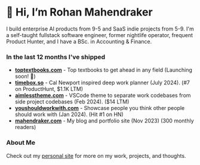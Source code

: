 # 👋 Hi, I’m Rohan Mahendraker

I build enterprise AI products from 9-5 and SaaS indie projects from 5-9. I'm a self-taught fullstack software engineer, former nightlife operator, frequent Product Hunter, and I have a BSc. in Accounting & Finance.

### In the last 12 months I've shipped

- [**toptextbooks.com**](https://toptextbooks.com) - Top textbooks to get ahead in any field (Launching soon! 🚀)
- [**timebox.so**](https://timebox.so) - Cal Newport inspired deep work planner (July 2024). (#7 on ProductHunt, $1.1K LTM)
- [**aimlesstheme.com**](https://aimlesstheme.com) - VSCode theme to separate work codebases from side project codebases (Feb 2024). ($14 LTM)
- [**youshouldworkwith.com**](https://youshouldworkwith.com) - Showcase people you think other people should work with (Jan 2024). (Hit #1 on HN)
- [**mahendraker.com**](https://mahendraker.com) - My blog and portfolio site (Nov 2023) (300 monthly readers)

### About Me
Check out my [personal site](https://www.mahendraker.com/) for more on my work, projects, and thoughts.
